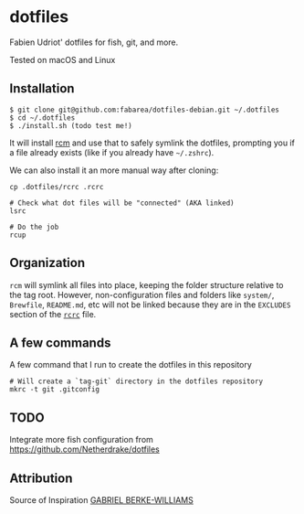 # dotfiles

Fabien Udriot' dotfiles for fish, git, and more.

Tested on macOS and Linux

## Installation

    $ git clone git@github.com:fabarea/dotfiles-debian.git ~/.dotfiles
    $ cd ~/.dotfiles
    $ ./install.sh (todo test me!)

It will install [rcm] and use that to safely symlink the dotfiles, prompting you
if a file already exists (like if you already have `~/.zshrc`).

[rcm]: http://thoughtbot.github.io/rcm/rcm.7.html

We can also install it an more manual way after cloning:

```
cp .dotfiles/rcrc .rcrc

# Check what dot files will be "connected" (AKA linked)
lsrc

# Do the job
rcup
```

## Organization

`rcm` will symlink all files into place, keeping the folder structure relative
to the tag root. However, non-configuration files and folders like `system/`,
`Brewfile`, `README.md`, etc will not be linked because they are in the
`EXCLUDES` section of the [`rcrc`](/rcrc) file.

## A few commands

A few command that I run to create the dotfiles in this repository

```
# Will create a `tag-git` directory in the dotfiles repository
mkrc -t git .gitconfig
```

## TODO

Integrate more fish configuration from https://github.com/Netherdrake/dotfiles

## Attribution

Source of Inspiration [GABRIEL BERKE-WILLIAMS]

[GABRIEL BERKE-WILLIAMS]: https://github.com/gabebw/dotfiles
